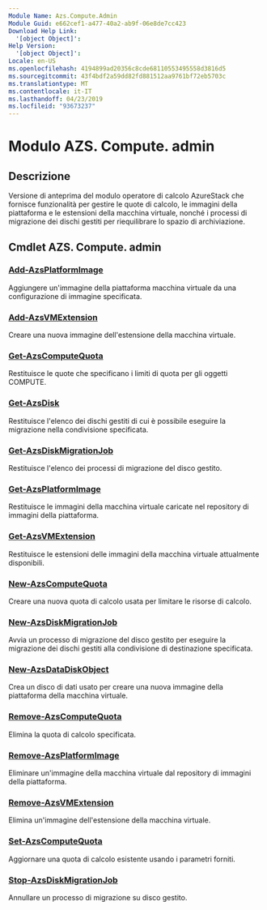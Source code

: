 ```yaml
---
Module Name: Azs.Compute.Admin
Module Guid: e662cef1-a477-40a2-ab9f-06e8de7cc423
Download Help Link:
  '[object Object]': 
Help Version:
  '[object Object]': 
Locale: en-US
ms.openlocfilehash: 4194899ad20356c8cde68110553495558d3816d5
ms.sourcegitcommit: 43f4bdf2a59dd82fd881512aa9761bf72eb5703c
ms.translationtype: MT
ms.contentlocale: it-IT
ms.lasthandoff: 04/23/2019
ms.locfileid: "93673237"
---
```

# Modulo AZS. Compute. admin
## Descrizione
Versione di anteprima del modulo operatore di calcolo AzureStack che fornisce funzionalità per gestire le quote di calcolo, le immagini della piattaforma e le estensioni della macchina virtuale, nonché i processi di migrazione dei dischi gestiti per riequilibrare lo spazio di archiviazione.

## Cmdlet AZS. Compute. admin
### [Add-AzsPlatformImage](Add-AzsPlatformImage.md)
Aggiungere un'immagine della piattaforma macchina virtuale da una configurazione di immagine specificata.

### [Add-AzsVMExtension](Add-AzsVMExtension.md)
Creare una nuova immagine dell'estensione della macchina virtuale.

### [Get-AzsComputeQuota](Get-AzsComputeQuota.md)
Restituisce le quote che specificano i limiti di quota per gli oggetti COMPUTE.

### [Get-AzsDisk](Get-AzsDisk.md)
Restituisce l'elenco dei dischi gestiti di cui è possibile eseguire la migrazione nella condivisione specificata.

### [Get-AzsDiskMigrationJob](Get-AzsDiskMigrationJob.md)
Restituisce l'elenco dei processi di migrazione del disco gestito.

### [Get-AzsPlatformImage](Get-AzsPlatformImage.md)
Restituisce le immagini della macchina virtuale caricate nel repository di immagini della piattaforma.

### [Get-AzsVMExtension](Get-AzsVMExtension.md)
Restituisce le estensioni delle immagini della macchina virtuale attualmente disponibili.

### [New-AzsComputeQuota](New-AzsComputeQuota.md)
Creare una nuova quota di calcolo usata per limitare le risorse di calcolo.

### [New-AzsDiskMigrationJob](New-AzsDiskMigrationJob.md)
Avvia un processo di migrazione del disco gestito per eseguire la migrazione dei dischi gestiti alla condivisione di destinazione specificata.

### [New-AzsDataDiskObject](New-AzsDataDiskObject.md)
Crea un disco di dati usato per creare una nuova immagine della piattaforma della macchina virtuale.

### [Remove-AzsComputeQuota](Remove-AzsComputeQuota.md)
Elimina la quota di calcolo specificata.

### [Remove-AzsPlatformImage](Remove-AzsPlatformImage.md)
Eliminare un'immagine della macchina virtuale dal repository di immagini della piattaforma.

### [Remove-AzsVMExtension](Remove-AzsVMExtension.md)
Elimina un'immagine dell'estensione della macchina virtuale.

### [Set-AzsComputeQuota](Set-AzsComputeQuota.md)
Aggiornare una quota di calcolo esistente usando i parametri forniti.

### [Stop-AzsDiskMigrationJob](Stop-AzsDiskMigrationJob.md)
Annullare un processo di migrazione su disco gestito.

